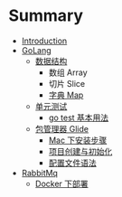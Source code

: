# Summary

* [Introduction](README.md)
* [GoLang](/document/golang.md)
  * [数据结构](document/golang/shu-ju-jie-gou.md)
    * 数组 Array
    * 切片 Slice
    * [字典 Map](document/golang/shu-ju-jie-gou/zi-dian-map.md)
  * [单元测试](document/golang/1dan-yuan-ce-shi.md)
    * [go test 基本用法](document/golang/1dan-yuan-ce-shi/21-go-test.md)
  * [包管理器 Glide](document/golang/bao-guan-li-qi.md)
    * [Mac 下安装步骤](document/golang/bao-guan-li-qi/11-mac-xia-an-zhuang-bu-zou.md)
    * [项目创建与初始化](document/golang/bao-guan-li-qi/12-zai-xiang-mu-li-chu-shi-hua.md)
    * [配置文件语法](document/golang/bao-guan-li-qi/13-pei-zhi-wen-jian-yu-fa.md)
* [RabbitMq](/document/rabbitmq/doc.md)
  * [Docker 下部署](/document/rabbitmq/doc.md)



